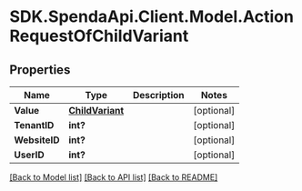 # SDK.SpendaApi.Client.Model.ActionRequestOfChildVariant
## Properties

Name | Type | Description | Notes
------------ | ------------- | ------------- | -------------
**Value** | [**ChildVariant**](ChildVariant.md) |  | [optional] 
**TenantID** | **int?** |  | [optional] 
**WebsiteID** | **int?** |  | [optional] 
**UserID** | **int?** |  | [optional] 

[[Back to Model list]](../README.md#documentation-for-models) [[Back to API list]](../README.md#documentation-for-api-endpoints) [[Back to README]](../README.md)

